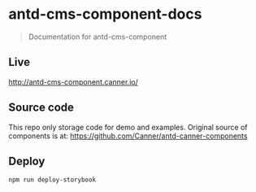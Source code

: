 # antd-cms-component-docs

> Documentation for antd-cms-component 

## Live

http://antd-cms-component.canner.io/

## Source code

This repo only storage code for demo and examples. Original source of components is at: https://github.com/Canner/antd-canner-components

## Deploy

```
npm run deploy-storybook
```